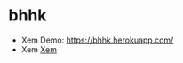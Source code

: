 # bhhk
- Xem Demo: https://bhhk.herokuapp.com/
- Xem [Xem](https://view.officeapps.live.com/op/embed.aspx?src=https://github.com/lvoddat95/bhhk/raw/master/CHANGE.xlsx)


